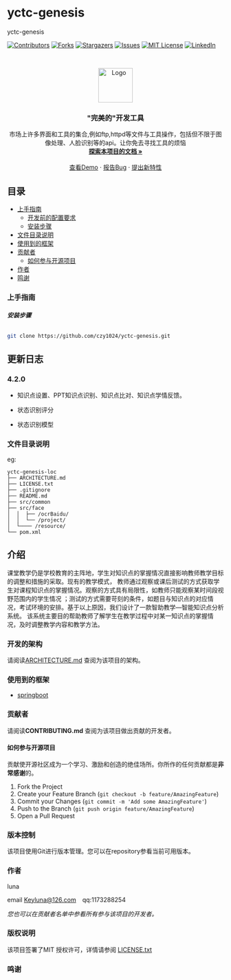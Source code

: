 
# yctc-genesis

yctc-genesis

<!-- PROJECT SHIELDS -->

[![Contributors][contributors-shield]][contributors-url]
[![Forks][forks-shield]][forks-url]
[![Stargazers][stars-shield]][stars-url]
[![Issues][issues-shield]][issues-url]
[![MIT License][license-shield]][license-url]
[![LinkedIn][linkedin-shield]][linkedin-url]

<!-- PROJECT LOGO -->
<br />

<p align="center">
  <a href="https://github.com/czy1024/yctc-genesis/">
    <img src="https://i.loli.net/2020/07/28/5MzIVArBZyp8NgX.png" alt="Logo" width="80" height="80">
  </a>

  <h3 align="center">"完美的"开发工具</h3>
  <p align="center">
    市场上许多界面和工具的集合,例如ftp,httpd等文件与工具操作，包括但不限于图像处理、人脸识别等的api。让你免去寻找工具的烦恼
    <br />
    <a href="https://github.com/czy1024/yctc-genesis"><strong>探索本项目的文档 »</strong></a>
    <br />
    <br />
    <a href="">查看Demo</a>
    ·
    <a href="">报告Bug</a>
    ·
    <a href="https://github.com/czy1024/yctc-genesis/issues">提出新特性</a>
  </p>

</p>


 
## 目录

- [上手指南](#上手指南)
  - [开发前的配置要求](#开发前的配置要求)
  - [安装步骤](#安装步骤)
- [文件目录说明](#文件目录说明)
- [使用到的框架](#使用到的框架)
- [贡献者](#贡献者)
  - [如何参与开源项目](#如何参与开源项目)
- [作者](#作者)
- [鸣谢](#鸣谢)

### 上手指南


###### **安装步骤**

```sh
git clone https://github.com/czy1024/yctc-genesis.git
```

## 更新日志

### 4.2.0

+ 知识点设置、PPT知识点识别、知识点比对、知识点学情反馈。

+ 状态识别评分

+ 状态识别模型

### 文件目录说明
eg:

```
yctc-genesis-loc
├── ARCHITECTURE.md
├── LICENSE.txt
├── .gitignore
├── README.md
├── src/common
├── src/face
│  │  ├── /ocrBaidu/
│  │  └── /project/
│  └──── /resource/
└── pom.xml

```
## 介绍

课堂教学仍是学校教育的主阵地，学生对知识点的掌握情况直接影响教师教学目标的调整和措施的采取。现有的教学模式，
教师通过观察或课后测试的方式获取学生对课程知识点的掌握情况。观察的方式具有局限性，如教师只能观察某时间段视野范围内的学生情况
；测试的方式需要苛刻的条件，如题目与知识点的对应情况，考试环境的安排。基于以上原因，我们设计了一款智助教学—智能知识点分析系统。
该系统主要目的帮助教师了解学生在教学过程中对某一知识点的掌握情况，及时调整教学内容和教学方法。


### 开发的架构 

请阅读[ARCHITECTURE.md](https://github.com/czy1024/yctc-genesis/blob/master/ARCHITECTURE.md) 查阅为该项目的架构。


### 使用到的框架

- [springboot](https://spring.io/)

### 贡献者

请阅读**CONTRIBUTING.md** 查阅为该项目做出贡献的开发者。

#### 如何参与开源项目

贡献使开源社区成为一个学习、激励和创造的绝佳场所。你所作的任何贡献都是**非常感谢**的。


1. Fork the Project
2. Create your Feature Branch (`git checkout -b feature/AmazingFeature`)
3. Commit your Changes (`git commit -m 'Add some AmazingFeature'`)
4. Push to the Branch (`git push origin feature/AmazingFeature`)
5. Open a Pull Request



### 版本控制

该项目使用Git进行版本管理。您可以在repository参看当前可用版本。

### 作者

luna

email Keyluna@126.com  &ensp; qq:1173288254

 *您也可以在贡献者名单中参看所有参与该项目的开发者。*

### 版权说明

该项目签署了MIT 授权许可，详情请参阅 [LICENSE.txt](https://github.com/czy1024/yctc-genesis/blob/master/LICENSE)

### 鸣谢[]()



<!-- links -->
[your-project-path]:czy1024/yctc-genesis
[contributors-shield]: https://img.shields.io/github/contributors/czy1024/yctc-genesis.svg?style=flat-square
[contributors-url]: https://github.com/czy1024/yctc-genesis/graphs/contributors
[forks-shield]: https://img.shields.io/github/forks/czy1024/yctc-genesis.svg?style=flat-square
[forks-url]: https://github.com/czy1024/yctc-genesis/network/members
[stars-shield]: https://img.shields.io/github/stars/czy1024/yctc-genesis.svg?style=flat-square
[stars-url]: https://github.com/czy1024/yctc-genesis/stargazers
[issues-shield]: https://img.shields.io/github/issues/czy1024/yctc-genesis.svg?style=flat-square
[issues-url]: https://img.shields.io/github/issues/czy1024/yctc-genesis.svg
[license-shield]: https://img.shields.io/github/license/czy1024/yctc-genesis.svg?style=flat-square
[license-url]: https://github.com/czy1024/yctc-genesis/blob/master/LICENSE.txt
[linkedin-shield]: https://img.shields.io/badge/-LinkedIn-black.svg?style=flat-square&logo=linkedin&colorB=555
[linkedin-url]: https://linkedin.com/in/yctc-genesis






